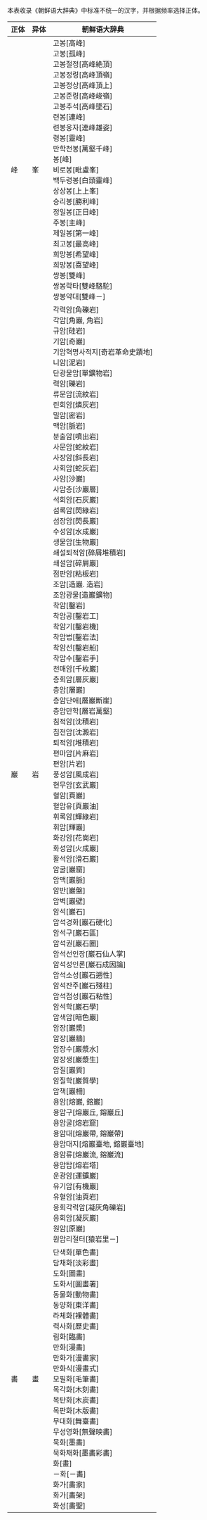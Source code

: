 本表收录《朝鲜语大辞典》中标准不统一的汉字，并根据频率选择正体。

|正体|异体|朝鲜语大辞典|
|-|-|-|
|峰|峯|고봉\[高峰\]<br>고봉\[孤峰\]<br>고봉절정\[高峰絶頂\]<br>고봉정령\[高峰頂嶺\]<br>고봉정상\[高峰頂上\]<br>고봉준령\[高峰峻嶺\]<br>고봉추석\[高峰墜石\]<br>련봉\[連峰\]<br>련봉웅자\[連峰雄姿\]<br>령봉\[靈峰\]<br>만학천봉\[萬壑千峰\]<br>봉\[峰\]<br>비로봉\[毗盧峯\]<br>백두령봉\[白頭靈峰\]<br>상상봉\[上上峯\]<br>승리봉\[勝利峰\]<br>정일봉\[正日峰\]<br>주봉\[主峰\]<br>제일봉\[第一峰\]<br>최고봉\[最高峰\]<br>희망봉\[希望峰\]<br>희망봉\[喜望峰\]<br>쌍봉\[雙峰\]<br>쌍봉락타\[雙峰駱駝\]<br>쌍봉약대\[雙峰－\]|
|巖|岩|각력암\[角礫岩\]<br>각암\[角巖, 角岩\]<br>규암\[硅岩\]<br>기암\[奇巖\]<br>기암혁명사적지\[奇岩革命史蹟地\]<br>니암\[泥岩\]<br>단광물암\[單鑛物岩\]<br>력암\[礫岩\]<br>류문암\[流紋岩\]<br>린회암\[燐灰岩\]<br>밀암\[密岩\]<br>맥암\[脈岩\]<br>분출암\[噴出岩\]<br>사문암\[蛇紋岩\]<br>사장암\[斜長岩\]<br>사회암\[蛇灰岩\]<br>사암\[沙巖\]<br>사암층\[沙巖層\]<br>석회암\[石灰巖\]<br>섬록암\[閃綠岩\]<br>섬장암\[閃長巖\]<br>수성암\[水成巖\]<br>생물암\[生物巖\]<br>쇄설퇴적암\[碎屑堆積岩\]<br>쇄설암\[碎屑巖\]<br>점판암\[粘板岩\]<br>조암\[造巖. 造岩\]<br>조암광물\[造巖鑛物\]<br>착암\[鑿岩\]<br>착암공\[鑿岩工\]<br>착암기\[鑿岩機\]<br>착암법\[鑿岩法\]<br>착암선\[鑿岩船\]<br>착암수\[鑿岩手\]<br>천매암\[千枚巖\]<br>층회암\[層灰巖\]<br>층암\[層巖\]<br>층암단애\[層巖斷崖\]<br>층암만학\[層岩萬壑\]<br>침적암\[沈積岩\]<br>침전암\[沈澱岩\]<br>퇴적암\[堆積岩\]<br>편마암\[片麻岩\]<br>편암\[片岩\]<br>풍성암\[風成岩\]<br>현무암\[玄武巖\]<br>혈암\[頁巖\]<br>혈암유\[頁巖油\]<br>휘록암\[輝綠岩\]<br>휘암\[輝巖\]<br>화강암\[花崗岩\]<br>화성암\[火成巖\]<br>활석암\[滑石巖\]<br>암굴\[巖窟\]<br>암맥\[巖脈\]<br>암반\[巖盤\]<br>암벽\[巖壁\]<br>암석\[巖石\]<br>암석경화\[巖石硬化\]<br>암석구\[巖石區\]<br>암석권\[巖石圈\]<br>암석선인장\[巖石仙人掌\]<br>암석성인론\[巖石成因論\]<br>암석소성\[巖石遡性\]<br>암석잔주\[巖石殘柱\]<br>암석점성\[巖石粘性\]<br>암석학\[巖石學\]<br>암색암\[暗色巖\]<br>암장\[巖漿\]<br>암장\[巖牆\]<br>암장수\[巖漿水\]<br>암장생\[巖漿生\]<br>암질\[巖質\]<br>암질학\[巖質學\]<br>암책\[巖柵\]<br>용암\[熔巖, 鎔巖\]<br>용암구\[熔巖丘, 鎔巖丘\]<br>용암굴\[熔岩窟\]<br>용암대\[熔巖帶, 鎔巖帶\]<br>용암대지\[熔巖臺地, 鎔巖臺地\]<br>용암류\[熔巖流, 鎔巖流\]<br>용암탑\[熔岩塔\]<br>운광암\[運鑛巖\]<br>유기암\[有機巖\]<br>유혈암\[油頁岩\]<br>응회각력암\[凝灰角礫岩\]<br>응회암\[凝灰巖\]<br>원암\[原巖\]<br>원암리절터\[猿岩里－\]|
|畵|畫|단색화\[單色畵\]<br>담채화\[淡彩畫\]<br>도화\[圖畫\]<br>도화서\[圖畫署\]<br>동물화\[動物畵\]<br>동양화\[東洋畵\]<br>라체화\[裸體畵\]<br>력사화\[歷史畵\]<br>림화\[臨畵\]<br>만화\[漫畵\]<br>만화가\[漫畵家\]<br>만화식\[漫畫式\]<br>모필화\[毛筆畵\]<br>목각화\[木刻畵\]<br>목탄화\[木炭畵\]<br>목판화\[木版畵\]<br>무대화\[舞臺畵\]<br>무성영화\[無聲映畵\]<br>묵화\[墨畵\]<br>묵화채화\[墨畵彩畵\]<br>화\[畫\]<br>－화\[－畵\]<br>화가\[畵家\]<br>화가\[畵架\]<br>화성\[畵聖\]|
